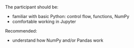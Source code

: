 The participant should be:
- familiar with basic Python: control flow, functions, NumPy
- comfortable working in Jupyter

Recommended:
- understand how NumPy and/or Pandas work